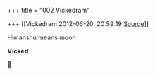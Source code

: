 +++
title = "002 Vickedram"

+++
[[Vickedram	2012-06-20, 20:59:19 [Source](https://groups.google.com/g/samskrita/c/3dWuEGV0CPY)]]



Himanshu means moon

  

****Vicked****




